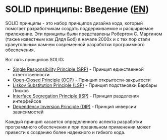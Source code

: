 # SOLID принципы: Введение ([EN](./README.md))

SOLID принципы - это набор принципов дизайна кода, который помогает разработчикам создать поддерживаемое и расширяемое приложение. Эти принципы были представлены Робертом С. Мартином (также известным как Дядя Боб) в начале 2000х и с тех пор стали краеугольным камнем современной разработки программного обеспечения.

Вот пять принципов SOLID:
- [Single Responsibility Principle (SRP)](./S/RU/README.md) - Принцип единственной ответственности
- [Open-Closed Principle (OCP)](./O/RU/README.md) - Принцип открытости-закрытости
- [Liskov Substitution Principle (LSP)](./L/RU/README.md) - Принцип подстановки Барбары Лисков
- [Interface Segregation Principle (ISP)](./I/RU/README.md) - Принцип разделения интерфейсов
- [Dependency Inversion Principle (DIP)](./D/RU/README.md) - Принцип инверсии зависимостей

Каждый принцип касается определенного аспекта разработки программного обеспечения и при правильном применении может привести к созданию более надежного и гибкого кода.
